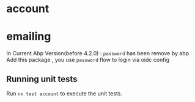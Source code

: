 # account
# emailing
 In Current Abp Version(before 4.2.0) : `password` has been remove by abp 
 Add this package , you use `password` flow to login via oidc config
## Running unit tests

Run `nx test account` to execute the unit tests.
